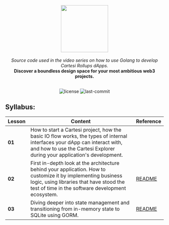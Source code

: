 
<div align="center">
<img src="https://github.com/Mugen-Builders/.github/assets/153661799/7ed08d4c-89f4-4bde-a635-0b332affbd5d" width="150" height="150">
</div>
<br>
<div align="center">
<i>Source code used in the video series on how to use Golang to develop Cartesi Rollups dApps.</i>
</div>
<div align="center">
<b>Discover a boundless design space for your most ambitious web3 projects.</b>
</div>
<br>
<p align="center">
	<img src="https://img.shields.io/github/license/Mugen-Builders/golang-video-series?style=default&logo=opensourceinitiative&logoColor=white&color=48AED9" alt="license">
	<img src="https://img.shields.io/github/last-commit/Mugen-Builders/golang-video-series?style=default&logo=git&logoColor=white&color=000000" alt="last-commit">
</p>

## Syllabus:
| Lesson      | Content                                | Reference                     |
|-------------|----------------------------------------|-------------------------------|
| **01**    | How to start a Cartesi project, how the basic IO flow works, the types of internal interfaces your dApp can interact with, and how to use the Cartesi Explorer during your application's development. |  |
| **02**    | First in-depth look at the architecture behind your application. How to customize it by implementing business logic, using libraries that have stood the test of time in the software development ecosystem. | [README](./[02]%20to-do-memory/README.md) |
| **03**    | Diving deeper into state management and transitioning from in-memory state to SQLite using GORM.| [README](./[03]%20to-do-sqlite/README.md) |
